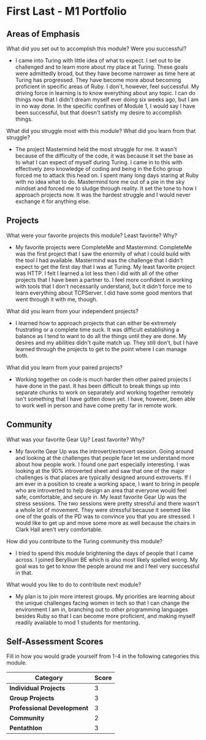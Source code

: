 # First Last - M1 Portfolio

## Areas of Emphasis

What did you set out to accomplish this module? Were you successful?

* I came into Turing with little idea of what to expect. I set out to be challenged and to learn more about my place at Turing. These goals were admittedly broad, but they have become narrower as time here at Turing has progressed. They have become more about becoming proficient in specific areas of Ruby. I don't, however, feel successful. My driving force in learning is to know everything about any topic. I can do things now that I didn't dream myself ever doing six weeks ago, but I am in no way done. In the specific confines of Module 1, I would say I have been successful, but that doesn't satisfy my desire to accomplish things.

What did you struggle most with this module? What did you learn from that struggle?

* The project Mastermind held the most struggle for me. It wasn't because of the difficulty of the code, it was because it set the base as to what I can expect of myself during Turing. I came in to this with effectively zero knowledge of coding and being in the Echo group forced me to attack this head on. I spent many long days staring at Ruby with no idea what to do. Mastermind tore me out of a pie in the sky mindset and forced me to sludge through reality. It set the tone to how I approach projects now. It was the hardest struggle and I would never exchange it for anything else.

## Projects

What were your favorite projects this module? Least favorite? Why?

* My favorite projects were CompleteMe and Mastermind. CompleteMe was the first project that I saw the enormity of what I could build with the tool I had available. Mastermind was the challenge that I didn't expect to get the first day that I was at Turing. My least favorite project was HTTP. I felt I learned a lot less then I did with all of the other projects that I have been a partner to. I feel more confident in working with tools that I don't necessarily understand, but it didn't force me to learn everything about TCPServer. I did have some good mentors that went through it with me, though.

What did you learn from your independent projects?

* I learned how to approach projects that can either be extremely frustrating or a complete time suck. It was difficult establishing a balance as I tend to want to do all the things until they are done. My desires and my abilities didn't quite match up. They still don't, but I have learned through the projects to get to the point where I can manage both.

What did you learn from your paired projects?

* Working together on code is much harder then other paired projects I have done in the past. It has been difficult to break things up into separate chunks to work on separately and working together remotely isn't something that I have gotten down yet. I have, however, been able to work well in person and have come pretty far in remote work.

## Community

What was your favorite Gear Up? Least favorite? Why?

* My favorite Gear Up was the introvert/extrovert session. Going around and looking at the challenges that people face let me understand more about how people work. I found one part especially interesting. I was looking at the 90% introverted sheet and saw that one of the major challenges is that places are typically designed around extroverts. If I am ever in a position to create a working space, I want to bring in people who are introverted to help design an area that everyone would feel safe, comfortable, and secure in. My least favorite Gear Up was the stress sessions. The two sessions were pretty stressful and there wasn't a whole lot of movement. They were stressful because it seemed like one of the goals of the PD was to convince you that you are stressed. I would like to get up and move some more as well because the chairs in Clark Hall aren't very comfortable.

How did you contribute to the Turing community this module?

* I tried to spend this module brightening the days of people that I came across. I joined Beryllium BE which is also most likely spelled wrong. My goal was to get to know the people around me and I feel very successful in that.

What would you like to do to contribute next module?

* My plan is to join more interest groups. My priorities are learning about the unique challenges facing women in tech so that I can change the environment I am in, branching out to other programming languages besides Ruby so that I can become more proficient, and making myself readily available to mod 1 students for mentoring.

## Self-Assessment Scores

Fill in how you would grade yourself from 1-4 in the following categories this module.

| Category                     | Score |
| -----------------------------| ----- |
| **Individual Projects**      |   3   |
| **Group Projects**           |   3   |
| **Professional Development** |   3   |
| **Community**                |   2   |
| **Pentathlon**               |   3   |
